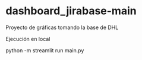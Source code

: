 # dashboard_jirabase-main
Proyecto de gráficas tomando la base de DHL


Ejecución en local

python -m streamlit run main.py
